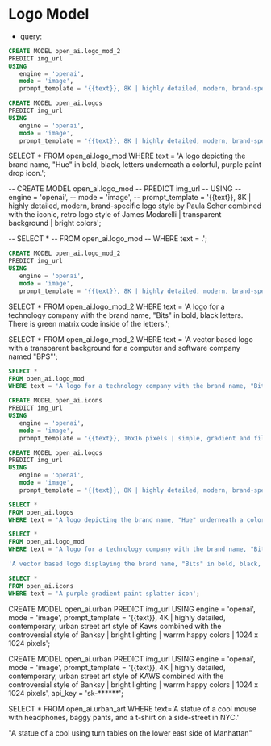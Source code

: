 # Logo Model

- query: 

```sql
CREATE MODEL open_ai.logo_mod_2
PREDICT img_url
USING
   engine = 'openai',
   mode = 'image',
   prompt_template = '{{text}}, 8K | highly detailed, modern, brand-specific logo style by Paula Scher combined with the abstract, colorful logo design style of Tinker Hatfield | transparent background | bright colors';
```

```sql
CREATE MODEL open_ai.logos
PREDICT img_url
USING
   engine = 'openai',
   mode = 'image',
   prompt_template = '{{text}}, 8K | highly detailed, modern, brand-specific logo style by Paula Scher combined with the iconic, retro logo style of James Modarelli | transparent background | bright colors'
```

SELECT * 
FROM open_ai.logo_mod 
WHERE text = 'A logo depicting the brand name, "Hue" in bold, black, letters underneath a colorful, purple paint drop icon.';

-- CREATE MODEL open_ai.logo_mod
-- PREDICT img_url
-- USING
--    engine = 'openai',
--    mode = 'image',
--    prompt_template = '{{text}}, 8K | highly detailed, modern, brand-specific logo style by Paula Scher combined with the iconic, retro logo style of James Modarelli | transparent background | bright colors';

-- SELECT * 
-- FROM open_ai.logo_mod 
-- WHERE text = .';


```sql
CREATE MODEL open_ai.logo_mod_2
PREDICT img_url
USING
   engine = 'openai',
   mode = 'image',
   prompt_template = '{{text}}, 8K | highly detailed, modern, brand-specific logo style by Paula Scher combined with the abstract, colorful logo design style of Tinker Hatfield | transparent background | bright colors';
```
SELECT * 
FROM open_ai.logo_mod_2 
WHERE text = 'A logo for a technology company with the brand name, "Bits" in bold, black letters. There is green matrix code inside of the letters.';

SELECT * 
FROM open_ai.logo_mod_2 
WHERE text = 'A vector based logo with a transparent background for a computer and software company named "BPS"';


```sql
SELECT * 
FROM open_ai.logo_mod
WHERE text = 'A logo for a technology company with the brand name, "Bits" in bold, black letters. There is green matrix code inside of the letters.';
```


```sql
CREATE MODEL open_ai.icons
PREDICT img_url
USING
   engine = 'openai',
   mode = 'image',
   prompt_template = '{{text}}, 16x16 pixels | simple, gradient and fill line icon style by Adobe Stock and Shutterstuck | transparent background | bright colors';
```

```sql
CREATE MODEL open_ai.logos
PREDICT img_url
USING
   engine = 'openai',
   mode = 'image',
   prompt_template = '{{text}}, 8K | highly detailed, modern, brand-specific logo style by Paula Scher combined with the iconic, retro logo style of James Modarelli | transparent background | bright colors'
```

```sql
SELECT * 
FROM open_ai.logos 
WHERE text = 'A logo depicting the brand name, "Hue" underneath a colorful, purple paint drop icon.';
```

```sql
SELECT * 
FROM open_ai.logo_mod
WHERE text = 'A logo for a technology company with the brand name, "Bits" in bold, black letters. Circuit board designs are inside of the letters.';
```
```sql
'A vector based logo displaying the brand name, "Bits" in bold, black, letters. Circuit board design mixed into the letters. Transparent background.';
```
```sql
SELECT * 
FROM open_ai.icons
WHERE text = 'A purple gradient paint splatter icon';
```



CREATE MODEL open_ai.urban
PREDICT img_url
USING
   engine = 'openai',
   mode = 'image',
   prompt_template = '{{text}}, 4K | highly detailed, contemporary, urban street art style of Kaws combined with the controversial style of Banksy | bright lighting | warrm happy colors | 1024 x 1024 pixels';



CREATE MODEL open_ai.urban
PREDICT img_url
USING
engine = 'openai',
mode = 'image',
prompt_template = '{{text}}, 4K | highly detailed, contemporary, urban street art style of KAWS combined with the controversial style of Banksy | bright lighting | warrm happy colors | 1024 x 1024 pixels',
api_key = 'sk-******';



SELECT *
FROM open_ai.urban_art
WHERE text='A statue of a cool mouse with headphones, baggy pants, and a t-shirt on a side-street in NYC.'

"A statue of a cool using turn tables on the lower east side of Manhattan"




